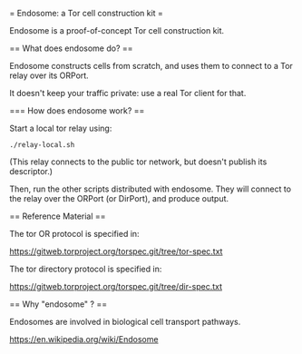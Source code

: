 = Endosome: a Tor cell construction kit =

Endosome is a proof-of-concept Tor cell construction kit.

== What does endosome do? ==

Endosome constructs cells from scratch, and uses them to connect to a Tor
relay over its ORPort.

It doesn't keep your traffic private: use a real Tor client for that.

=== How does endosome work? ==

Start a local tor relay using:

    ./relay-local.sh

(This relay connects to the public tor network, but doesn't publish its
descriptor.)

Then, run the other scripts distributed with endosome. They will connect to
the relay over the ORPort (or DirPort), and produce output.

== Reference Material ==

The tor OR protocol is specified in:

https://gitweb.torproject.org/torspec.git/tree/tor-spec.txt

The tor directory protocol is specified in:

https://gitweb.torproject.org/torspec.git/tree/dir-spec.txt

== Why "endosome" ? ==

Endosomes are involved in biological cell transport pathways.

https://en.wikipedia.org/wiki/Endosome
